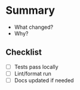 # Summary

- What changed?
- Why?

## Checklist
- [ ] Tests pass locally
- [ ] Lint/format run
- [ ] Docs updated if needed

